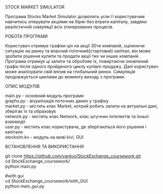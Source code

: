 STOCK MARKET SIMULATOR

Програма Stocks Market Simulator дозволить усім її користувачам навчитись оперувати акціями на біржі без втрати капіталу, завдяки реалістичній симуляції всіх згенерованих процесів.


РОБОТА ПРОГРАМИ

Користувач отримує графіки цін на акції 30ти компаній, оцінюючи ситуацію на ринку та власний поточний(стартовий) капітал, він може зробити рішення купити та продати акції тих чи інших компаній. Програма отримує ці запити та обробляє їх, повертаючи оновлений графік після одного пройденого циклу купівлі-продажу. Далі користувач може аналізувати свій вплив на глобальний ринок. Симуляція продовжується циклами до моменту виходу з програми.


ОПИС МОДУЛІВ

main.py - основний модуль програми  
graphs.py - візуалізація поточних даних у графіку  
market.py - містить клас Market, котрий робить запити на актуальні дані, зберігає їх та обраховує   
network.py - містить клас Network, клас штучних інтелектів та їхньої взаємодії  
user.py - містить клас користувача, де зберігаються його рішення і капітали  
stocksim.kv - модуль на мові kivi, GUI  


ВСТАНОВЛЕННЯ ТА ВИКОРИСТАННЯ  

git clone https://github.com/yankur/StockExchange_coursework.git  
cd StockExchange_coursework/  
python main.py  
  
#with gui  
cd StockExchange_coursework/with_GUI  
python main_gui.py  
